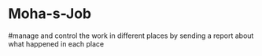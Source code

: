 # Moha-s-Job
#manage and control the work in different places by sending a report about what happened in each place
